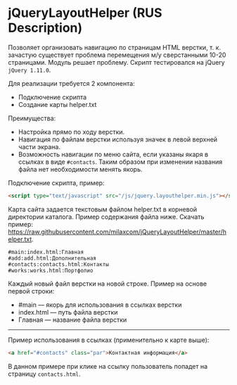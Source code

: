 jQueryLayoutHelper (RUS Description)
============

Позволяет организовать навигацию по страницам HTML верстки, т. к. зачастую существует проблема перемещения м/у сверстанными 10-20 страницами. Модуль решает проблему. Скрипт тестировался на jQuery ```jQuery 1.11.0```.

Для реализации требуется 2 компонента:
- Подключение скрипта
- Создание карты helper.txt

Преимущества:
- Настройка прямо по ходу верстки.
- Навигация по файлам верстки используя значек в левой верхней части экрана.
- Возможность навигации по меню сайта, если указаны якаря в ссылках в виде ```#contacts```. Таким образом при изменении названия файла нет необходимости менять якорь.

Подключение скрипта, пример:
```html
<script type="text/javascript" src="/js/jquery.layouthelper.min.js"></script>
```

Карта сайта задается текстовым файлом helper.txt в корневой директории каталога. Пример содержания файла ниже.
Скачать пример: https://raw.githubusercontent.com/milaxcom/jQueryLayoutHelper/master/helper.txt.
```text
#main:index.html:Главная
#add:add.html:Дополнительная
#contacts:contacts.html:Контакты
#works:works.html:Портфолио
```
Каждый новый файл верстки на новой строке. Пример на основе первой строки:
- #main — якорь для использования в ссылках верстки
- index.html — путь файла верстки
- Главная — название файла верстки

---

Пример использования в ссылках (применительно к карте выше):
```html
<a href="#contacts" class="par">Контактная информация</a>
```
В данном примере при клике на ссылку пользователь попадет на страницу ```contacts.html```.
